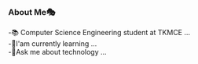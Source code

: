 <!--
**solitary22EE/solitary22EE** is a ✨ _special_ ✨ repository because its `README.md` (this file) appears on your GitHub profile.

Here are some ideas to get you started:

- 📚 Computer Science Engineering student at TKMCE.
- 🌱 I’m currently learning ...
- 🤔 I’m looking for help with ...
- 💬 Ask me about Technology...
- 📫 How to reach me: rajkumarkarikkal8942@gmail.com ...
- 😄 Pronouns: ...
- ⚡ Fun fact:  ...
-->
### About Me🎭
-📚 Computer Science Engineering student at TKMCE ...<br>
-🌱I'am currently learning ...<br>
-💬Ask me about technology ...

